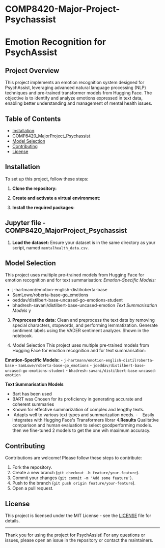 # COMP8420-Major-Project-Psychassist

# Emotion Recognition for PsychAssist

## Project Overview
This project implements an emotion recognition system designed for PsychAssist, leveraging advanced natural language processing (NLP) techniques and pre-trained transformer models from Hugging Face. The objective is to identify and analyze emotions expressed in text data, enabling better understanding and management of mental health issues.

## Table of Contents
- [Installation](#installation)
- [COMP8420_MajorProject_Psychassist ](#COMP8420_MajorProject_Psychassist )
- [Model Selection](#model-selection)
- [Contributing](#contributing)
- [License](#license)

## Installation
To set up this project, follow these steps:

1. **Clone the repository:**
   

2. **Create and activate a virtual environment:**
   

3. **Install the required packages:**
   

## Jupyter file - COMP8420_MajorProject_Psychassist 
1. **Load the dataset:**
    Ensure your dataset is in the same directory as your script, named `mentalhealth_data.csv`.

## Model Selection 
This project uses multiple pre-trained models from Hugging Face for emotion recognition and for text summarisation: 
*Emotion-Specific Models:* 
- j-hartmann/emotion-english-distilroberta-base
-  SamLowe/roberta-base-go_emotions
-   oeddav/distilbert-base-uncased-go-emotions-student
-  bhadresh-savani/distilbert-base-uncased-emotion *Text Summarisation Models* 
y


3. **Preprocess the data:**
    Clean and preprocess the text data by removing special characters, stopwords, and performing lemmatization. Generate sentiment labels using the VADER sentiment analyzer. Shown in the notebook.

4. Model Selection
   This project uses multiple pre-trained models from Hugging Face for emotion recognition and for text summarisation:

 **Emotion-Specific Models:**
    - `j-hartmann/emotion-english-distilroberta-base`
    - `SamLowe/roberta-base-go_emotions`
    - `joeddav/distilbert-base-uncased-go-emotions-student`
    - `bhadresh-savani/distilbert-base-uncased-emotion`
  
**Text Summarisation Models**
  - Bart has been used
  - BART was Chosen for its proficiency in generating accurate and coherent summaries   
-  Known for effective summarization of complex and lengthy texts.
-   Adapts well to various text types and summarization needs.
-    Easily integrates with Hugging Face's Transformers librar
4.**Results**
    Qualitative comparison and human evaluation to select goodperforming models.
    then we fine-tuned 2 models to get the one wih maximum accuracy.
    


## Contributing
Contributions are welcome! Please follow these steps to contribute:
1. Fork the repository.
2. Create a new branch (`git checkout -b feature/your-feature`).
3. Commit your changes (`git commit -m 'Add some feature'`).
4. Push to the branch (`git push origin feature/your-feature`).
5. Open a pull request.

## License

This project is licensed under the MIT License - see the [LICENSE](LICENSE) file for details.

---

Thank you for using the project for PsychAssist! For any questions or issues, please open an issue in the repository or contact the maintainers.
